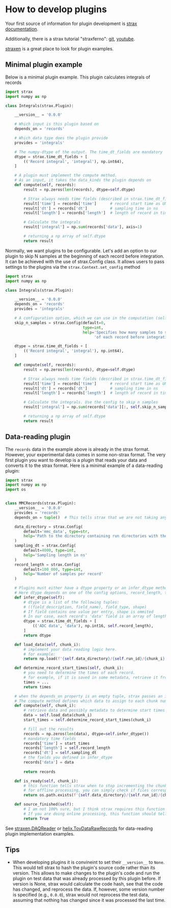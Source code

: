 # How to develop plugins

Your first source of information for plugin development is [strax documentation](https://strax.readthedocs.io/en/latest/index.html).

Additionally, there is a strax tutorial "straxferno": [git](https://github.com/XENONnT/straxferno), [youtube](https://www.youtube.com/playlist?list=PLKTnVg_X0GC9zOcX7v-eVtwwr_GiGP1Oe).

[straxen](https://github.com/XENONnT/straxen/tree/master/straxen/plugins) is a great place to look for plugin examples.

## Minimal plugin example

Below is a minimal plugin example. This plugin calculates integrals of records

```python
import strax
import numpy as np

class Integrals(strax.Plugin):

    __version__ = '0.0.0' 

    # Which input is this plugin based on
    depends_on = 'records'

    # Which data type does the plugin provide
    provides = 'integrals'

    # The numpy-dtype of the output. The time_dt_fields are mandatory
    dtype = strax.time_dt_fields + [
        (('Record integral', 'integral'), np.int64),
    ]

    # A plugin must implement the compute method.
    # As an input, it takes the data_kinds the plugin depends on
    def compute(self, records):
        result = np.zeros(len(records), dtype=self.dtype)

        # Strax always needs time fields (described in strax.time_dt_fields)
        result['time'] = records['time']      # record start time as UNIX timestamp in ns
        result['dt'] = records['dt']          # sampling time in ns
        result['length'] = records['length']  # length of record in time samples

        # Calculate the integrals
        result['integral'] = np.sum(records['data'], axis=1)

        # returning a np array of self.dtype
        return result
```


Normally, we want plugins to be configurable. Let's add an option to our plugin to skip N samples at the beginning of each record before integration. It can be achieved with the use of strax.Config class. It allows users to pass settings to the plugins via the `strax.Context.set_config` method

```python
import strax
import numpy as np

class Integrals(strax.Plugin):

    __version__ = '0.0.0' 
    depends_on = 'records'
    provides = 'integrals'

    # A configuration option, which we can use in the computation (self.compute)
    skip_n_samples = strax.Config(default=0,
                                  type=int,
                                  help='Specifies how many samples to skip in the beginning '
                                       'of each record before integration')

    dtype = strax.time_dt_fields + [
        (('Record integral', 'integral'), np.int64),
    ]

    def compute(self, records):
        result = np.zeros(len(records), dtype=self.dtype)

        # Strax always needs time fields (described in strax.time_dt_fields)
        result['time'] = records['time']      # record start time as UNIX timestamp in ns
        result['dt'] = records['dt']          # sampling time in ns
        result['length'] = records['length']  # length of record in time samples

        # Calculate the integrals. Use the config to skip n samples
        result['integral'] = np.sum(records['data'][:, self.skip_n_samples:], axis=1)

        # returning a np array of self.dtype
        return result
```

## Data-reading plugin

The `records` data in the example above is already in the strax format. However, your experimental data comes in some non-strax format. The very first plugin you want to develop is a plugin that reads your data and converts it to the strax format. Here is a minimal example of a data-reading plugin:

```python
import strax
import numpy as np
import os


class MMCRecords(strax.Plugin):
    __version__ = '0.0.0'
    provides = 'records'
    depends_on = tuple()  # This tells strax that we are not taking any strax-formatted data as input

    data_directory = strax.Config(
        default='mmc_data', type=str,
        help='Path to the directory containing run directories with the raw data'
    )
    sampling_dt = strax.Config(
        default=4000, type=int,
        help='Sampling length in ns'
    )
    record_length = strax.Config(
        default=100_000, type=int,
        help='Number of samples per record'
    )

    # Plugins must either have a dtype property or an infer_dtype method. 
    # Here dtype depends on one of the config options, record_length, therefore we use infer_dtype method
    def infer_dtype(self):
        # dtype is a list of the following tuples:
        # ((field_description, field_name), field_type, shape)
        # If field contains one value per entry, shape is ommited
        # In our case, each record's 'data' field is an array of length 'record_length'
        dtype = strax.time_dt_fields + [
            (('ADC data', 'data'), np.int16, self.record_length), 
        ]
        return dtype

    def load_data(self, chunk_i):
        # implement your data reading logic here.
        # for example:
        return np.load(f'{self.data_directory}/{self.run_id}/{chunk_i}.npy')

    def determine_record_start_times(self, chunk_i):
        # you need to determine the times of each record.
        # for example, if it is saved in some metadata, retrieve it from there
        times = ...
        return times

    # when the depends_on property is an empty tuple, strax passes an incrmenting chunk number to the compute method.
    # The compute method defines which data to assign to each chunk number.
    def compute(self, chunk_i):
        # retrieve data and possibly metadata to determine start times of each record
        data = self.load_data(chunk_i)
        start_times = self.determine_record_start_times(chunk_i)

        # fill out the results
        records = np.zeros(len(data), dtype=self.infer_dtype())
        # mandatory time fields
        records['time'] = start_times
        records['length'] = self.record_length
        records['dt'] = self.sampling_dt
        # the fields you defined in infer_dtype
        records['data'] = data
        
        return records

    def is_ready(self, chunk_i):
        # this function tells strax when to stop incrementing the chunk_i and calling the compute method.
        # for offline processing, you can simply check if files corresponding to the requested chunk_i exist
        return os.path.exists(f'{self.data_directory}/{self.run_id}/{chunk_i}.npy')

    def source_finished(self):
        # I am not 100% sure, but I think strax requires this function for data-reading plugins. Just return True.
        # If you are doing online processing, this function should tell whether the data can be read
        return True
```

See [straxen.DAQReader](https://github.com/XENONnT/straxen/blob/master/straxen/plugins/raw_records/daqreader.py) or [helix.ToyDataRawRecords](https://gitlab.etp.kit.edu/delight/helix/-/blob/main/helix/plugins/raw_records/toy_data_raw_records.py?ref_type=heads) for data-reading plugin implementation examples.

## Tips

- When developing plugins it is convineint to set their `__version__` to `None`. This would tell strax to hash the
plugin's source code rather than its version. This allows to make changes to the plugin's code and run the plugin on test
data that was already processed by this plugin before. If version is None, strax would calculate the code hash, see that
the code has changed, and reprocess the data. If, however, some version number is specified (e.g., `0.0.0`), strax would
not reprocess the test data, assuming that nothing has changed since it was processed the last time.
